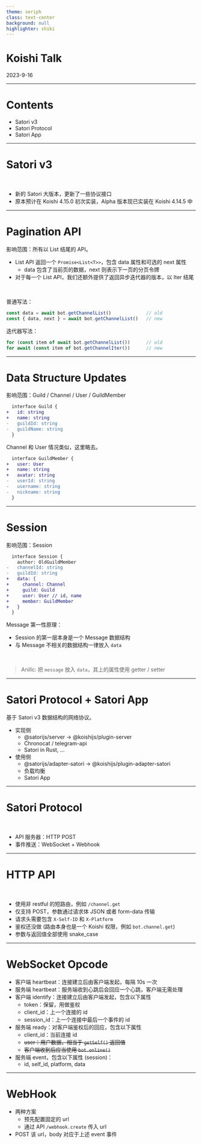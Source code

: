 ```yaml
---
theme: seriph
class: text-center
background: null
highlighter: shiki
---
```


# Koishi Talk

<div class="opacity-80">
2023-9-16
</div>

---

# Contents

- Satori v3
- Satori Protocol
- Satori App

---

# Satori v3

<br>

- 新的 Satori 大版本，更新了一些协议接口
- 原本预计在 Koishi 4.15.0 初次实装，Alpha 版本现已实装在 Koishi 4.14.5 中

---

# Pagination API

影响范围：所有以 List 结尾的 API。

- List API 返回一个 `Promise<List<T>>`，包含 data 属性和可选的 next 属性
  - data 包含了当前页的数据，next 则表示下一页的分页令牌
- 对于每一个 List API，我们还额外提供了返回异步迭代器的版本，以 Iter 结尾

<br>

普通写法：

```ts
const data = await bot.getChannelList()             // old
const { data, next } = await bot.getChannelList()   // new
```

迭代器写法：

```ts
for (const item of await bot.getChannelList())      // old
for await (const item of bot.getChannelIter())      // new
```

---

# Data Structure Updates

影响范围：Guild / Channel / User / GuildMember

```diff
  interface Guild {
+   id: string
+   name: string
-   guildId: string
-   guildName: string
  }
```

Channel 和 User 情况类似，这里略去。

```diff
  interface GuildMember {
+   user: User
+   name: string
+   avatar: string
-   userId: string
-   username: string
-   nickname: string
  }
```

---

# Session

影响范围：Session

```diff
  interface Session {
    author: OldGuildMember
-   channelId: string
-   guildId: string
+   data: {
+     channel: Channel
+     guild: Guild
+     user: User // id, name
+     member: GuildMember
+   }
  }
```

Message 第一性原理：

- Session 的第一层本身是一个 Message 数据结构
- 与 Message 不相关的数据结构一律放入 `data`

<br>

> Anillc: 把 `message` 放入 `data`，其上的属性使用 getter / setter

---

# Satori Protocol + Satori App

基于 Satori v3 数据结构的网络协议。

- 实现侧
  - @satorijs/server → @koishijs/plugin-server
  - Chronocat / telegram-api
  - Satori in Rust, ...
- 使用侧
  - @satorijs/adapter-satori → @koishijs/plugin-adapter-satori
  - 负载均衡
  - Satori App

---

# Satori Protocol

<br>

- API 服务器：HTTP POST
- 事件推送：WebSocket + Webhook

---

# HTTP API

<br>

- 使用非 restful 的短路由，例如 `/channel.get`
- 仅支持 POST，参数通过请求体 JSON 或者 form-data 传输
- 请求头需要包含 `X-Self-ID` 和 `X-Platform`
- 鉴权还没做 (路由本身也是一个 Koishi 权限，例如 `bot.channel.get`)
- 参数与返回值全部使用 snake_case

---

# WebSocket Opcode

- 客户端 heartbeat：连接建立后由客户端发起，每隔 10s 一次
- 服务端 heartbeat：服务端收到心跳后会回应一个心跳，客户端无需处理
- 客户端 identify：连接建立后由客户端发起，包含以下属性
  - token：保留，用做鉴权
  - client_id：上一个连接的 id
  - session_id：上一个连接中最后一个事件的 id
- 服务端 ready：对客户端鉴权后的回应，包含以下属性
  - client_id：当前连接 id
  - ~~user：用户数据，相当于 `getSelf()` 返回值~~
  - ~~客户端收到后应当使用 `bot.online()`~~
- 服务端 event，包含以下属性 (session)：
  - id, self_id, platform, data

---

# WebHook

- 两种方案
  - 预先配置固定的 url
  - 通过 API `/webhook.create` 传入 url
- POST 该 url，body 对应于上述 event 事件
